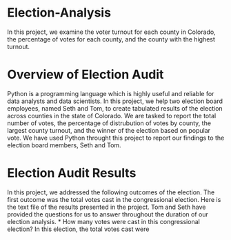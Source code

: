 # Election-Analysis
In this project, we examine the voter turnout for each county in Colorado, the percentage of votes for each county, and the county with the highest turnout. 

# Overview of Election Audit
Python is a programming language which is highly useful and reliable for data analysts and data scientists. In this project, we help two election board employees, named Seth and Tom, to create tabulated results of the election across counties in the state of Colorado. We are tasked to report the total number of votes, the percentage of distrubution of votes by county, the largest county turnout, and the winner of the election based on popular vote. We have used Python throught this project to report our findings to the election board members, Seth and Tom. 

# Election Audit Results
In this project, we addressed the following outcomes of the election. The first outcome was the total votes cast in the congressional election. Here is the text file of the results presented in the project. Tom and Seth have provided the questions for us to answer throughout the duration of our election analysis. 
    * How many votes were cast in this congressional election? 
    In this election, the total votes cast were 

